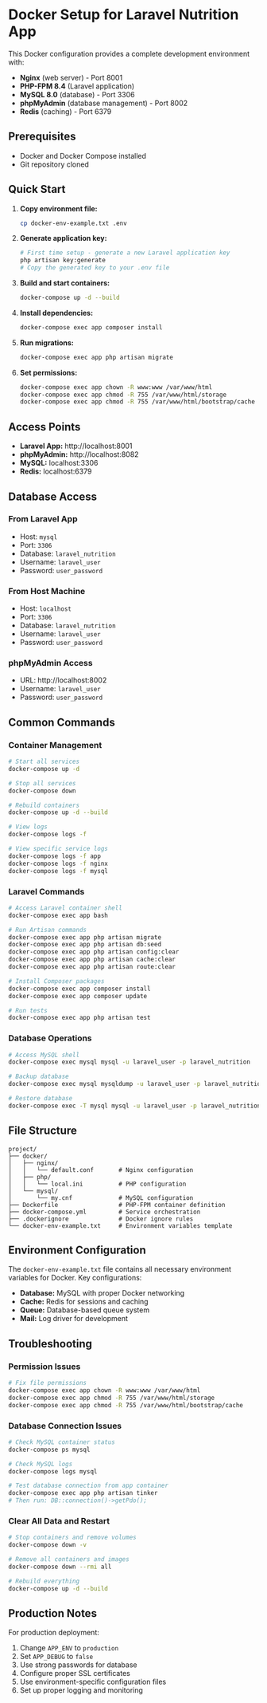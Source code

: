 # Docker Setup for Laravel Nutrition App

This Docker configuration provides a complete development environment with:
- **Nginx** (web server) - Port 8001
- **PHP-FPM 8.4** (Laravel application)
- **MySQL 8.0** (database) - Port 3306
- **phpMyAdmin** (database management) - Port 8002
- **Redis** (caching) - Port 6379

## Prerequisites

- Docker and Docker Compose installed
- Git repository cloned

## Quick Start

1. **Copy environment file:**
   ```bash
   cp docker-env-example.txt .env
   ```

2. **Generate application key:**
   ```bash
   # First time setup - generate a new Laravel application key
   php artisan key:generate
   # Copy the generated key to your .env file
   ```

3. **Build and start containers:**
   ```bash
   docker-compose up -d --build
   ```

4. **Install dependencies:**
   ```bash
   docker-compose exec app composer install
   ```

5. **Run migrations:**
   ```bash
   docker-compose exec app php artisan migrate
   ```

6. **Set permissions:**
   ```bash
   docker-compose exec app chown -R www:www /var/www/html
   docker-compose exec app chmod -R 755 /var/www/html/storage
   docker-compose exec app chmod -R 755 /var/www/html/bootstrap/cache
   ```

## Access Points

- **Laravel App:** http://localhost:8001
- **phpMyAdmin:** http://localhost:8082
- **MySQL:** localhost:3306
- **Redis:** localhost:6379

## Database Access

### From Laravel App
- Host: `mysql`
- Port: `3306`
- Database: `laravel_nutrition`
- Username: `laravel_user`
- Password: `user_password`

### From Host Machine
- Host: `localhost`
- Port: `3306`
- Database: `laravel_nutrition`
- Username: `laravel_user`
- Password: `user_password`

### phpMyAdmin Access
- URL: http://localhost:8002
- Username: `laravel_user`
- Password: `user_password`

## Common Commands

### Container Management
```bash
# Start all services
docker-compose up -d

# Stop all services
docker-compose down

# Rebuild containers
docker-compose up -d --build

# View logs
docker-compose logs -f

# View specific service logs
docker-compose logs -f app
docker-compose logs -f nginx
docker-compose logs -f mysql
```

### Laravel Commands
```bash
# Access Laravel container shell
docker-compose exec app bash

# Run Artisan commands
docker-compose exec app php artisan migrate
docker-compose exec app php artisan db:seed
docker-compose exec app php artisan config:clear
docker-compose exec app php artisan cache:clear
docker-compose exec app php artisan route:clear

# Install Composer packages
docker-compose exec app composer install
docker-compose exec app composer update

# Run tests
docker-compose exec app php artisan test
```

### Database Operations
```bash
# Access MySQL shell
docker-compose exec mysql mysql -u laravel_user -p laravel_nutrition

# Backup database
docker-compose exec mysql mysqldump -u laravel_user -p laravel_nutrition > backup.sql

# Restore database
docker-compose exec -T mysql mysql -u laravel_user -p laravel_nutrition < backup.sql
```

## File Structure

```
project/
├── docker/
│   ├── nginx/
│   │   └── default.conf       # Nginx configuration
│   ├── php/
│   │   └── local.ini          # PHP configuration
│   └── mysql/
│       └── my.cnf             # MySQL configuration
├── Dockerfile                 # PHP-FPM container definition
├── docker-compose.yml         # Service orchestration
├── .dockerignore              # Docker ignore rules
└── docker-env-example.txt     # Environment variables template
```

## Environment Configuration

The `docker-env-example.txt` file contains all necessary environment variables for Docker. Key configurations:

- **Database:** MySQL with proper Docker networking
- **Cache:** Redis for sessions and caching
- **Queue:** Database-based queue system
- **Mail:** Log driver for development

## Troubleshooting

### Permission Issues
```bash
# Fix file permissions
docker-compose exec app chown -R www:www /var/www/html
docker-compose exec app chmod -R 755 /var/www/html/storage
docker-compose exec app chmod -R 755 /var/www/html/bootstrap/cache
```

### Database Connection Issues
```bash
# Check MySQL container status
docker-compose ps mysql

# Check MySQL logs
docker-compose logs mysql

# Test database connection from app container
docker-compose exec app php artisan tinker
# Then run: DB::connection()->getPdo();
```

### Clear All Data and Restart
```bash
# Stop containers and remove volumes
docker-compose down -v

# Remove all containers and images
docker-compose down --rmi all

# Rebuild everything
docker-compose up -d --build
```

## Production Notes

For production deployment:
1. Change `APP_ENV` to `production`
2. Set `APP_DEBUG` to `false`
3. Use strong passwords for database
4. Configure proper SSL certificates
5. Use environment-specific configuration files
6. Set up proper logging and monitoring



















